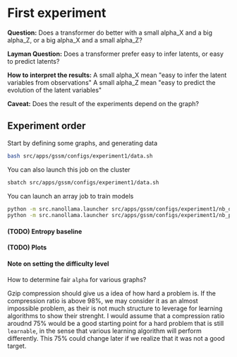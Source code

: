 # First experiment

**Question:**
Does a transformer do better with a small alpha_X and a big alpha_Z, or a big alpha_X and a small alpha_Z?

**Layman Question:**
Does a transformer prefer easy to infer latents, or easy to predict latents?

**How to interpret the results:**
A small alpha_X mean "easy to infer the latent variables from observations"
A small alpha_Z mean "easy to predict the evolution of the latent variables" 

**Caveat:**
Does the result of the experiments depend on the graph?

## Experiment order
Start by defining some graphs, and generating data
```bash
bash src/apps/gssm/configs/experiment1/data.sh
```
You can also launch this job on the cluster
```bash
sbatch src/apps/gssm/configs/experiment1/data.sh
```

You can launch an array job to train models
```bash
python -m src.nanollama.launcher src/apps/gssm/configs/experiment1/nb_data.yaml
python -m src.nanollama.launcher src/apps/gssm/configs/experiment1/nb_params.yaml
```

#### (TODO) Entropy baseline

#### (TODO) Plots

#### Note on setting the difficulty level
How to determine fair `alpha` for various graphs?

Gzip compression should give us a idea of how hard a problem is.
If the compression ratio is above 98%, we may consider it as an almost impossible problem, as their is not much structure to leverage for learning algorithms to show their strenght.
I would assume that a compression ratio aroudnd 75% would be a good starting point for a hard problem that is still `learnable`, in the sense that various learning algorithm will perform differently.
This 75% could change later if we realize that it was not a good target.
